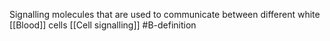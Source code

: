 Signalling molecules that are used to communicate between different white [[Blood]] cells
[[Cell signalling]]
#B-definition 